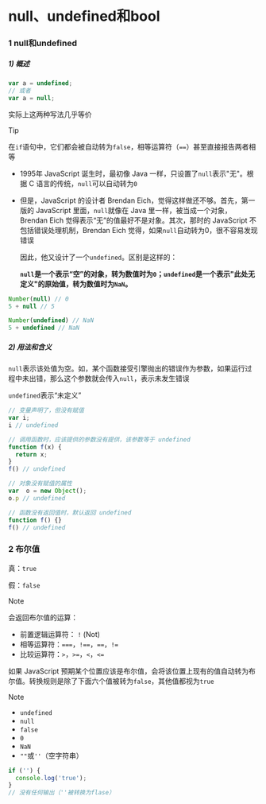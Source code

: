 # null、undefined和bool

### 1 null和undefined

##### 1) 概述

```javascript
var a = undefined;
// 或者
var a = null;
```

实际上这两种写法几乎等价

> [!Tip]
>
> 在`if`语句中，它们都会被自动转为`false`，相等运算符（`==`）甚至直接报告两者相等

+ 1995年 JavaScript 诞生时，最初像 Java 一样，只设置了`null`表示"无"。根据 C 语言的传统，`null`可以自动转为`0`

+ 但是，JavaScript 的设计者 Brendan Eich，觉得这样做还不够。首先，第一版的 JavaScript 里面，`null`就像在 Java 里一样，被当成一个对象，Brendan Eich 觉得表示“无”的值最好不是对象。其次，那时的 JavaScript 不包括错误处理机制，Brendan Eich 觉得，如果`null`自动转为0，很不容易发现错误

  因此，他又设计了一个`undefined`。区别是这样的：

  **`null`是一个表示“空”的对象，转为数值时为`0`；`undefined`是一个表示"此处无定义"的原始值，转为数值时为`NaN`。**

```javascript
Number(null) // 0
5 + null // 5

Number(undefined) // NaN
5 + undefined // NaN
```

##### 2) 用法和含义

`null`表示该处值为空。如，某个函数接受引擎抛出的错误作为参数，如果运行过程中未出错，那么这个参数就会传入`null`，表示未发生错误

`undefined`表示“未定义”

```javascript
// 变量声明了，但没有赋值
var i;
i // undefined

// 调用函数时，应该提供的参数没有提供，该参数等于 undefined
function f(x) {
  return x;
}
f() // undefined

// 对象没有赋值的属性
var  o = new Object();
o.p // undefined

// 函数没有返回值时，默认返回 undefined
function f() {}
f() // undefined
```

### 2 布尔值

真：`true`

假：`false`

> [!Note]
>
> 会返回布尔值的运算：
>
> - 前置逻辑运算符： `!` (Not)
> - 相等运算符：`===`，`!==`，`==`，`!=`
> - 比较运算符：`>`，`>=`，`<`，`<=`

如果 JavaScript 预期某个位置应该是布尔值，会将该位置上现有的值自动转为布尔值。转换规则是除了下面六个值被转为`false`，其他值都视为`true`

> [!Note]
>
> - `undefined`
> - `null`
> - `false`
> - `0`
> - `NaN`
> - `""`或`''`（空字符串）

```javascript
if ('') {
  console.log('true');
}
// 没有任何输出（''被转换为flase）
```
